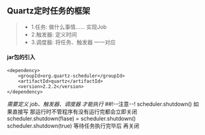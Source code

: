 ## Quartz定时任务的框架
>- 1.任务: 做什么事情……  实现Job
>- 2.触发器: 定义时间
>- 3.调度器: 将任务、触发器 一一对应

#### jar包的引入
	<dependency>
	    <groupId>org.quartz-scheduler</groupId>
	    <artifactId>quartz</artifactId>
	    <version>2.2.2</version>
	</dependency>

*需要定义  job、触发器、调度器 才能执行*
##!--注意--!
scheduler.shutdown() 如果直接写 那运行时不管程序有没有运行完都会立即关闭
scheduler.shutdown(flase) = scheduler.shutdown()
scheduler.shutdown(true) 等待任务执行完毕后 再关闭
